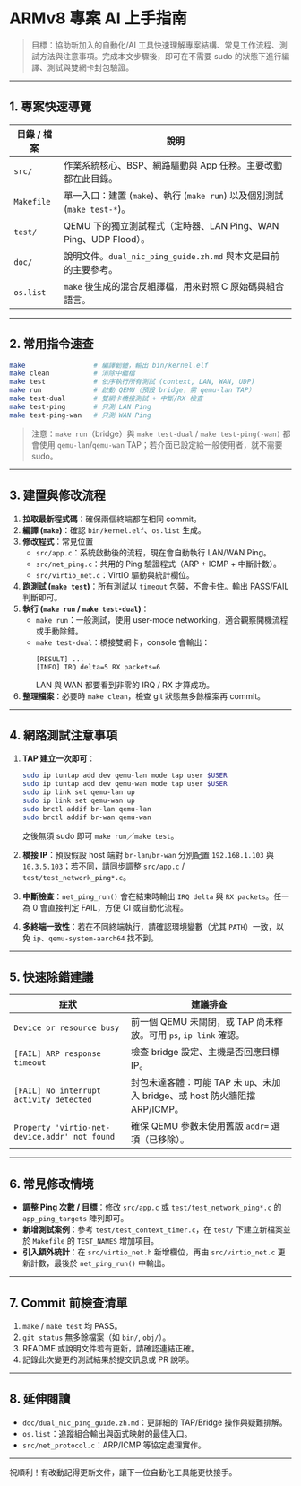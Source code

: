 # ARMv8 專案 AI 上手指南

> 目標：協助新加入的自動化/AI 工具快速理解專案結構、常見工作流程、測試方法與注意事項。完成本文步驟後，即可在不需要 sudo 的狀態下進行編譯、測試與雙網卡封包驗證。

---

## 1. 專案快速導覽

| 目錄 / 檔案 | 說明 |
|-------------|------|
| `src/` | 作業系統核心、BSP、網路驅動與 App 任務。主要改動都在此目錄。 |
| `Makefile` | 單一入口：建置 (`make`)、執行 (`make run`) 以及個別測試 (`make test-*`)。 |
| `test/` | QEMU 下的獨立測試程式（定時器、LAN Ping、WAN Ping、UDP Flood）。 |
| `doc/` | 說明文件。`dual_nic_ping_guide.zh.md` 與本文是目前的主要參考。 |
| `os.list` | `make` 後生成的混合反組譯檔，用來對照 C 原始碼與組合語言。 |

---

## 2. 常用指令速查

```bash
make                 # 編譯韌體，輸出 bin/kernel.elf
make clean           # 清除中繼檔
make test            # 依序執行所有測試 (context, LAN, WAN, UDP)
make run             # 啟動 QEMU（預設 bridge，需 qemu-lan TAP）
make test-dual       # 雙網卡橋接測試 + 中斷/RX 檢查
make test-ping       # 只測 LAN Ping
make test-ping-wan   # 只測 WAN Ping
```

> 注意：`make run`（bridge）與 `make test-dual` / `make test-ping(-wan)` 都會使用 `qemu-lan`/`qemu-wan` TAP；若介面已設定給一般使用者，就不需要 sudo。

---

## 3. 建置與修改流程

1. **拉取最新程式碼**：確保兩個終端都在相同 commit。
2. **編譯 (`make`)**：確認 `bin/kernel.elf`、`os.list` 生成。
3. **修改程式**：常見位置
   - `src/app.c`：系統啟動後的流程，現在會自動執行 LAN/WAN Ping。
   - `src/net_ping.c`：共用的 Ping 驗證程式（ARP + ICMP + 中斷計數）。
   - `src/virtio_net.c`：VirtIO 驅動與統計欄位。
4. **跑測試 (`make test`)**：所有測試以 `timeout` 包裝，不會卡住。輸出 PASS/FAIL 判斷即可。
5. **執行 (`make run` / `make test-dual`)**：
   - `make run`：一般測試，使用 user-mode networking，適合觀察開機流程或手動除錯。
   - `make test-dual`：橋接雙網卡，console 會輸出：
     ```
     [RESULT] ...
     [INFO] IRQ delta=5 RX packets=6
     ```
     LAN 與 WAN 都要看到非零的 IRQ / RX 才算成功。
6. **整理檔案**：必要時 `make clean`，檢查 git 狀態無多餘檔案再 commit。

---

## 4. 網路測試注意事項

1. **TAP 建立一次即可**：
   ```bash
   sudo ip tuntap add dev qemu-lan mode tap user $USER
   sudo ip tuntap add dev qemu-wan mode tap user $USER
   sudo ip link set qemu-lan up
   sudo ip link set qemu-wan up
   sudo brctl addif br-lan qemu-lan
   sudo brctl addif br-wan qemu-wan
   ```
   之後無須 sudo 即可 `make run`／`make test`。

2. **橋接 IP**：預設假設 host 端對 `br-lan`/`br-wan` 分別配置 `192.168.1.103` 與 `10.3.5.103`；若不同，請同步調整 `src/app.c` / `test/test_network_ping*.c`。

3. **中斷檢查**：`net_ping_run()` 會在結束時輸出 `IRQ delta` 與 `RX packets`。任一為 0 會直接判定 FAIL，方便 CI 或自動化流程。

4. **多終端一致性**：若在不同終端執行，請確認環境變數（尤其 `PATH`）一致，以免 `ip`、`qemu-system-aarch64` 找不到。

---

## 5. 快速除錯建議

| 症狀 | 建議排查 |
|------|-----------|
| `Device or resource busy` | 前一個 QEMU 未關閉，或 TAP 尚未釋放。可用 `ps`, `ip link` 確認。 |
| `[FAIL] ARP response timeout` | 檢查 bridge 設定、主機是否回應目標 IP。 |
| `[FAIL] No interrupt activity detected` | 封包未達客體：可能 TAP 未 `up`、未加入 bridge、或 host 防火牆阻擋 ARP/ICMP。 |
| `Property 'virtio-net-device.addr' not found` | 確保 QEMU 參數未使用舊版 `addr=` 選項（已移除）。 |

---

## 6. 常見修改情境

- **調整 Ping 次數 / 目標**：修改 `src/app.c` 或 `test/test_network_ping*.c` 的 `app_ping_targets` 陣列即可。
- **新增測試案例**：參考 `test/test_context_timer.c`，在 `test/` 下建立新檔案並於 `Makefile` 的 `TEST_NAMES` 增加項目。
- **引入額外統計**：在 `src/virtio_net.h` 新增欄位，再由 `src/virtio_net.c` 更新計數，最後於 `net_ping_run()` 中輸出。

---

## 7. Commit 前檢查清單

1. `make` / `make test` 均 PASS。
2. `git status` 無多餘檔案（如 `bin/`, `obj/`）。
3. README 或說明文件若有更新，請確認連結正確。
4. 記錄此次變更的測試結果於提交訊息或 PR 說明。

---

## 8. 延伸閱讀

- `doc/dual_nic_ping_guide.zh.md`：更詳細的 TAP/Bridge 操作與疑難排解。
- `os.list`：追蹤組合輸出與函式映射的最佳入口。
- `src/net_protocol.c`：ARP/ICMP 等協定處理實作。

---

祝順利！有改動記得更新文件，讓下一位自動化工具能更快接手。
